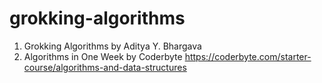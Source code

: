 # grokking-algorithms
1. Grokking Algorithms by Aditya Y. Bhargava
2. Algorithms in One Week by Coderbyte https://coderbyte.com/starter-course/algorithms-and-data-structures
